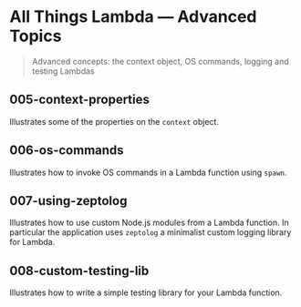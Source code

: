 # All Things Lambda &mdash; Advanced Topics
> Advanced concepts: the context object, OS commands, logging and testing Lambdas

## 005-context-properties
Illustrates some of the properties on the `context` object.

## 006-os-commands
Illustrates how to invoke OS commands in a Lambda function using `spawn`.

## 007-using-zeptolog
Illustrates how to use custom Node.js modules from a Lambda function. In particular the application uses `zeptolog` a minimalist custom logging library for Lambda.

## 008-custom-testing-lib
Illustrates how to write a simple testing library for your Lambda function.
